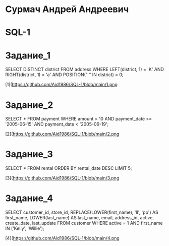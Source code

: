 # Сурмач Андрей Андреевич
# SQL-1

# Задание_1

SELECT
	DISTINCT district
FROM
	address
WHERE
	LEFT(district, 1) = 'K'
	AND RIGHT(district, 1) = 'a'
	AND POSITION(" " IN district) = 0;

 [1](https://github.com/Aid1986/SQL-1/blob/main/1.png

 # Задание_2

 SELECT
	*
FROM
	payment
WHERE
	amount > 10
	AND payment_date >= '2005-06-15'
	AND payment_date < '2005-06-19';

 [2](https://github.com/Aid1986/SQL-1/blob/main/2.png

 # Задание_3

 SELECT
	*
FROM
	rental
ORDER BY
	rental_date DESC
LIMIT 5;

[3](https://github.com/Aid1986/SQL-1/blob/main/3.png

# Задание_4

SELECT
	customer_id,
	store_id,
	REPLACE(LOWER(first_name), 'll', 'pp') AS first_name,
	LOWER(last_name) AS last_name,
	email,
	address_id,
	active,
	create_date,
	last_update
FROM
	customer
WHERE
	active = 1
	AND first_name IN ('Kelly', 'Willie');

 [4](https://github.com/Aid1986/SQL-1/blob/main/4.png
